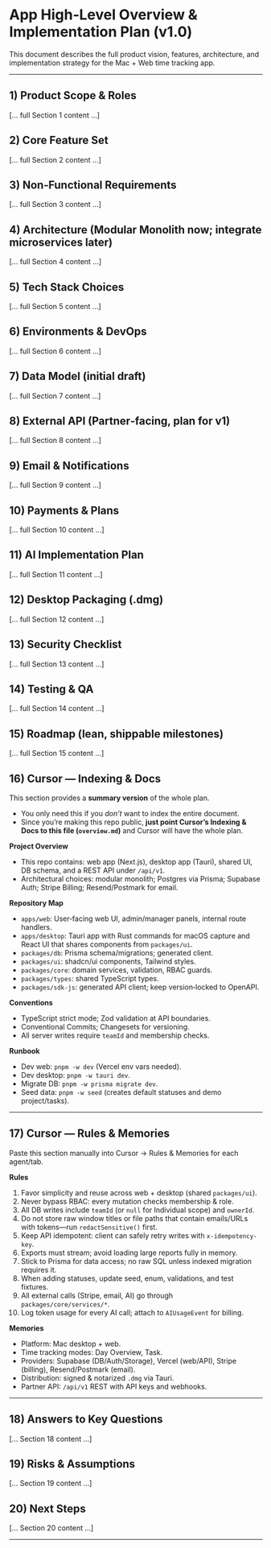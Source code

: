# App High‑Level Overview & Implementation Plan (v1.0)

This document describes the full product vision, features, architecture, and implementation strategy for the Mac + Web time tracking app.

---

## 1) Product Scope & Roles
[... full Section 1 content ...]

## 2) Core Feature Set
[... full Section 2 content ...]

## 3) Non‑Functional Requirements
[... full Section 3 content ...]

## 4) Architecture (Modular Monolith now; integrate microservices later)
[... full Section 4 content ...]

## 5) Tech Stack Choices
[... full Section 5 content ...]

## 6) Environments & DevOps
[... full Section 6 content ...]

## 7) Data Model (initial draft)
[... full Section 7 content ...]

## 8) External API (Partner‑facing, plan for v1)
[... full Section 8 content ...]

## 9) Email & Notifications
[... full Section 9 content ...]

## 10) Payments & Plans
[... full Section 10 content ...]

## 11) AI Implementation Plan
[... full Section 11 content ...]

## 12) Desktop Packaging (.dmg)
[... full Section 12 content ...]

## 13) Security Checklist
[... full Section 13 content ...]

## 14) Testing & QA
[... full Section 14 content ...]

## 15) Roadmap (lean, shippable milestones)
[... full Section 15 content ...]

## 16) Cursor — Indexing & Docs
This section provides a **summary version** of the whole plan. 
- You only need this if you *don’t* want to index the entire document. 
- Since you’re making this repo public, **just point Cursor’s Indexing & Docs to this file (`overview.md`)** and Cursor will have the whole plan.

**Project Overview**
- This repo contains: web app (Next.js), desktop app (Tauri), shared UI, DB schema, and a REST API under `/api/v1`.
- Architectural choices: modular monolith; Postgres via Prisma; Supabase Auth; Stripe Billing; Resend/Postmark for email.

**Repository Map**
- `apps/web`: User‑facing web UI, admin/manager panels, internal route handlers.
- `apps/desktop`: Tauri app with Rust commands for macOS capture and React UI that shares components from `packages/ui`.
- `packages/db`: Prisma schema/migrations; generated client.
- `packages/ui`: shadcn/ui components, Tailwind styles.
- `packages/core`: domain services, validation, RBAC guards.
- `packages/types`: shared TypeScript types.
- `packages/sdk-js`: generated API client; keep version‑locked to OpenAPI.

**Conventions**
- TypeScript strict mode; Zod validation at API boundaries.
- Conventional Commits; Changesets for versioning.
- All server writes require `teamId` and membership checks.

**Runbook**
- Dev web: `pnpm -w dev` (Vercel env vars needed).
- Dev desktop: `pnpm -w tauri dev`.
- Migrate DB: `pnpm -w prisma migrate dev`.
- Seed data: `pnpm -w seed` (creates default statuses and demo project/tasks).

---

## 17) Cursor — Rules & Memories
Paste this section manually into Cursor → Rules & Memories for each agent/tab.

**Rules**
1. Favor simplicity and reuse across web + desktop (shared `packages/ui`).
2. Never bypass RBAC: every mutation checks membership & role.
3. All DB writes include `teamId` (or `null` for Individual scope) and `ownerId`.
4. Do not store raw window titles or file paths that contain emails/URLs with tokens—run `redactSensitive()` first.
5. Keep API idempotent: client can safely retry writes with `x-idempotency-key`.
6. Exports must stream; avoid loading large reports fully in memory.
7. Stick to Prisma for data access; no raw SQL unless indexed migration requires it.
8. When adding statuses, update seed, enum, validations, and test fixtures.
9. All external calls (Stripe, email, AI) go through `packages/core/services/*`.
10. Log token usage for every AI call; attach to `AIUsageEvent` for billing.

**Memories**
- Platform: Mac desktop + web.
- Time tracking modes: Day Overview, Task.
- Providers: Supabase (DB/Auth/Storage), Vercel (web/API), Stripe (billing), Resend/Postmark (email).
- Distribution: signed & notarized `.dmg` via Tauri.
- Partner API: `/api/v1` REST with API keys and webhooks.

---

## 18) Answers to Key Questions
[... Section 18 content ...]

## 19) Risks & Assumptions
[... Section 19 content ...]

## 20) Next Steps
[... Section 20 content ...]

---
